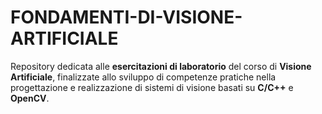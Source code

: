 # FONDAMENTI-DI-VISIONE-ARTIFICIALE
Repository dedicata alle **esercitazioni di laboratorio** del corso di **Visione Artificiale**, finalizzate allo sviluppo di competenze pratiche nella progettazione e realizzazione di sistemi di visione basati su **C/C++** e **OpenCV**.
